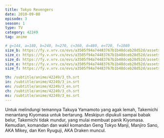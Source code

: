 ```yaml
---
title: Tokyo Revengers
date: 2010-09-08
episode: 3
season: 1
type: TV
category: 42249
tag: anime

# g=144, a=180, b=240, h=270, c=360, d=480, e=720, f=1080
size_b: https://fy.v.vrv.co/evs/a3505f94a74483767b1b48dceb28d52d/assets/250f4377562ea843d324b833e9328210_4033790.mp4
size_c: https://fy.v.vrv.co/evs/a3505f94a74483767b1b48dceb28d52d/assets/250f4377562ea843d324b833e9328210_4033789.mp4
size_d: https://fy.v.vrv.co/evs/a3505f94a74483767b1b48dceb28d52d/assets/250f4377562ea843d324b833e9328210_4033791.mp4
size_e: https://fy.v.vrv.co/evs/a3505f94a74483767b1b48dceb28d52d/assets/250f4377562ea843d324b833e9328210_4033792.mp4
size_f: https://fy.v.vrv.co/evs/a3505f94a74483767b1b48dceb28d52d/assets/250f4377562ea843d324b833e9328210_4033793.mp4

th: /subtitle/anime/42249/3_th.srt
in: /subtitle/anime/42249/3_in.srt
en: /subtitle/anime/42249/3_en.srt
ch: /subtitle/anime/42249/3_ch.srt
ms: /subtitle/anime/42249/3_ms.srt
---
```

Untuk melindungi temannya Takuya Yamamoto yang agak lemah, Takemichi menantang Kiyomasa untuk bertarung. Meskipun dipukuli sampai babak belur, Takemichi tidak mundur, yang mulai membuat panik Kiyomasa. Kemudian, komandan dan wakil komandan Geng Tokyo Manji, Manjiro Sano, AKA Mikey, dan Ken Ryuguji, AKA Draken muncul.
